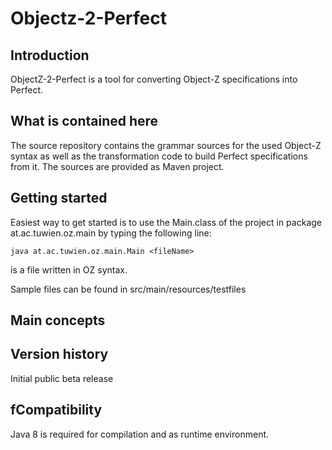 # Objectz-2-Perfect

## Introduction

ObjectZ-2-Perfect is a tool for converting Object-Z specifications into Perfect.

## What is contained here

The source repository contains the grammar sources for the used Object-Z syntax as well as the transformation code to build Perfect specifications from it. The sources are provided as Maven project.

## Getting started

Easiest way to get started is to use the Main.class of the project in package at.ac.tuwien.oz.main by typing the following line:

```
java at.ac.tuwien.oz.main.Main <fileName>
```

<fileName> is a file written in OZ syntax.

Sample files can be found in src/main/resources/testfiles


## Main concepts


## Version history

Initial public beta release

## fCompatibility

Java 8 is required for compilation and as runtime environment.
